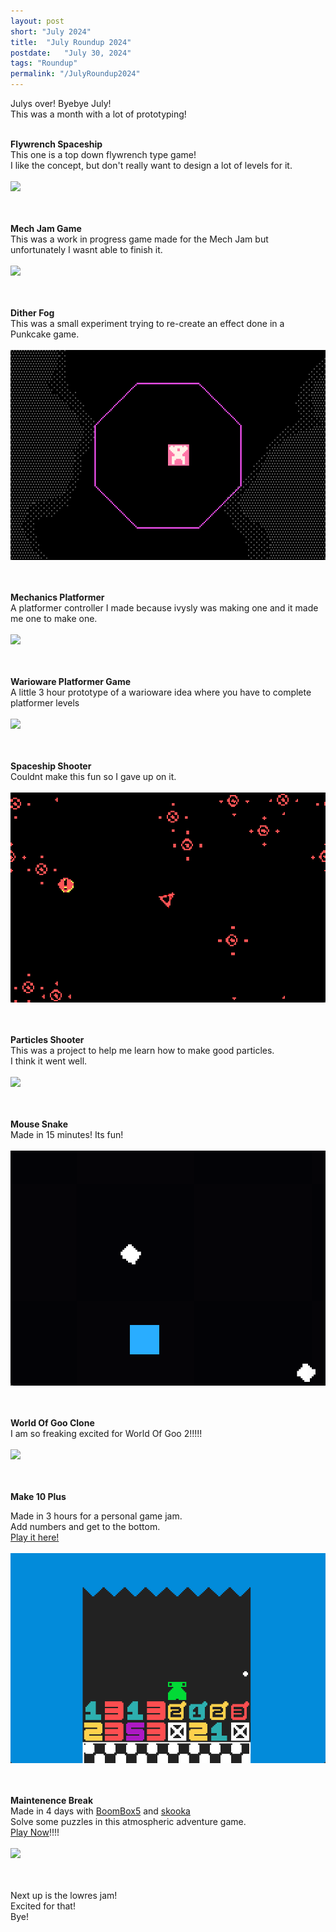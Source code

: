 ```yaml
---
layout: post
short: "July 2024"
title:  "July Roundup 2024"
postdate:   "July 30, 2024"
tags: "Roundup"
permalink: "/JulyRoundup2024"
---
```

Julys over! Byebye July!<br>
This was a month with a lot of prototyping! <br><br>


**Flywrench Spaceship**<br>
This one is a top down flywrench type game!<br>
I like the concept, but don't really want to design a lot of levels for it. 
<br><br><img class="blogImg" src="/assets/blog/Jul2024/flywrench.gif" /><br><br>
<br>

**Mech Jam Game**<br>
This was a work in progress game made for the Mech Jam
but unfortunately I wasnt able to finish it. 
<br><br><img class="blogImg" src="/assets/blog/Jul2024/mechJam.gif" /><br><br>
<br>

**Dither Fog**<br>
This was a small experiment trying to re-create an effect done in a Punkcake game. 
<br><br><img class="blogImg" src="/assets/blog/Jul2024/dithering.gif"/><br><br>
<br>

**Mechanics Platformer**<br>
A platformer controller I made because ivysly was making one and it made me one to make one. 
<br><br><img class="blogImg" src="/assets/blog/Jul2024/platformer.gif"/><br><br>
<br>

**Warioware Platformer Game**<br>
A little 3 hour prototype of a warioware idea where you have to complete platformer levels
<br><br><img class="blogImg" src="/assets/blog/Jul2024/warioware.gif"/><br><br>
<br>

**Spaceship Shooter**<br>
Couldnt make this fun so I gave up on it. 
<br><br><img class="blogImg" src="/assets/blog/Jul2024/asteroids.gif"/><br><br>
<br>

**Particles Shooter**<br>
This was a project to help me learn how to make good particles.<br> I think it went well. 
<br><br><img class="blogImg" src="/assets/blog/Jul2024/particlesShooter.gif"/><br><br>
<br>

**Mouse Snake**<br>
Made in 15 minutes! Its fun! 
<br><br><img class="blogImg" src="/assets/blog/Jul2024/mouseSnake.gif"/><br><br>
<br>

**World Of Goo Clone**<br>
I am so freaking excited for World Of Goo 2!!!!! 
<br><br><img class="blogImg" src="/assets/blog/Jul2024/wog.gif"/><br><br>
<br>

**Make 10 Plus**<br>

Made in 3 hours for a personal game jam.<br>
Add numbers and get to the bottom.<br>
[Play it here!](https://sirmilkman.itch.io/make-10-plus)
<br><br><img class="blogImg" src="/assets/blog/Jul2024/make10.gif"/><br><br>
<br>

**Maintenence Break**<br>
Made in 4 days with [BoomBox5](https://sites.google.com/view/boomboxscorner/home) and [skooka](https://skooka.itch.io/)<br>
Solve some puzzles in this atmospheric adventure game.<br>
[Play Now](https://sirmilkman.itch.io/maintenance-break)!!!! 
<br><br><img class="blogImg" src="/assets/blog/Jul2024/maintenanceBreak.gif"/><br><br>
<br>



Next up is the lowres jam!<br>
Excited for that!<br>
Bye! <br>

